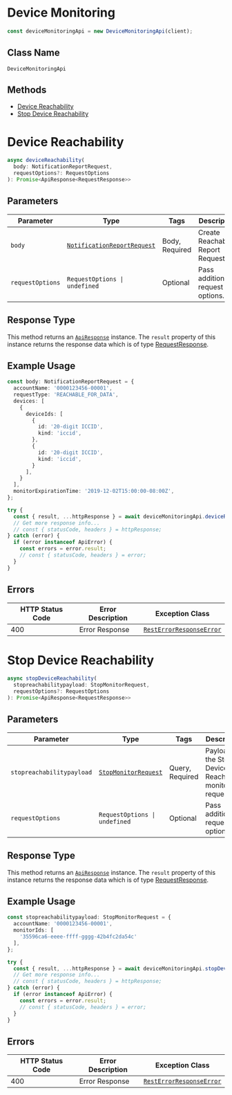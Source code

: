 # Device Monitoring

```ts
const deviceMonitoringApi = new DeviceMonitoringApi(client);
```

## Class Name

`DeviceMonitoringApi`

## Methods

* [Device Reachability](../../doc/controllers/device-monitoring.md#device-reachability)
* [Stop Device Reachability](../../doc/controllers/device-monitoring.md#stop-device-reachability)


# Device Reachability

```ts
async deviceReachability(
  body: NotificationReportRequest,
  requestOptions?: RequestOptions
): Promise<ApiResponse<RequestResponse>>
```

## Parameters

| Parameter | Type | Tags | Description |
|  --- | --- | --- | --- |
| `body` | [`NotificationReportRequest`](../../doc/models/notification-report-request.md) | Body, Required | Create Reachability Report Request |
| `requestOptions` | `RequestOptions \| undefined` | Optional | Pass additional request options. |

## Response Type

This method returns an [`ApiResponse`](../../doc/api-response.md) instance. The `result` property of this instance returns the response data which is of type [RequestResponse](../../doc/models/request-response.md).

## Example Usage

```ts
const body: NotificationReportRequest = {
  accountName: '0000123456-00001',
  requestType: 'REACHABLE_FOR_DATA',
  devices: [
    {
      deviceIds: [
        {
          id: '20-digit ICCID',
          kind: 'iccid',
        },
        {
          id: '20-digit ICCID',
          kind: 'iccid',
        }
      ],
    }
  ],
  monitorExpirationTime: '2019-12-02T15:00:00-08:00Z',
};

try {
  const { result, ...httpResponse } = await deviceMonitoringApi.deviceReachability(body);
  // Get more response info...
  // const { statusCode, headers } = httpResponse;
} catch (error) {
  if (error instanceof ApiError) {
    const errors = error.result;
    // const { statusCode, headers } = error;
  }
}
```

## Errors

| HTTP Status Code | Error Description | Exception Class |
|  --- | --- | --- |
| 400 | Error Response | [`RestErrorResponseError`](../../doc/models/rest-error-response-error.md) |


# Stop Device Reachability

```ts
async stopDeviceReachability(
  stopreachabilitypayload: StopMonitorRequest,
  requestOptions?: RequestOptions
): Promise<ApiResponse<RequestResponse>>
```

## Parameters

| Parameter | Type | Tags | Description |
|  --- | --- | --- | --- |
| `stopreachabilitypayload` | [`StopMonitorRequest`](../../doc/models/stop-monitor-request.md) | Query, Required | Payload for the Stop Device Reachability monitors request. |
| `requestOptions` | `RequestOptions \| undefined` | Optional | Pass additional request options. |

## Response Type

This method returns an [`ApiResponse`](../../doc/api-response.md) instance. The `result` property of this instance returns the response data which is of type [RequestResponse](../../doc/models/request-response.md).

## Example Usage

```ts
const stopreachabilitypayload: StopMonitorRequest = {
  accountName: '0000123456-00001',
  monitorIds: [
    '35596ca6-eeee-ffff-gggg-42b4fc2da54c'
  ],
};

try {
  const { result, ...httpResponse } = await deviceMonitoringApi.stopDeviceReachability(stopreachabilitypayload);
  // Get more response info...
  // const { statusCode, headers } = httpResponse;
} catch (error) {
  if (error instanceof ApiError) {
    const errors = error.result;
    // const { statusCode, headers } = error;
  }
}
```

## Errors

| HTTP Status Code | Error Description | Exception Class |
|  --- | --- | --- |
| 400 | Error Response | [`RestErrorResponseError`](../../doc/models/rest-error-response-error.md) |

